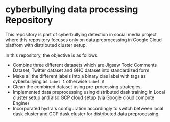 # cyberbullying data processing Repository

This repository is part of cyberbullying detection in social media project where this repository focuses only on data preprocessing in Google Cloud platfrom with distributed cluster setup. 


In this repository, the objective is as follows 

* Combine three different datasets which are Jigsaw Toxic Comments Dataset, Twitter dataset and GHC dataset into standardized form
* Make all the different labels into a binary clas label with tags as cyberbullying as `label 1` otherwise `label 0`
* Clean the combined dataset using pre-processing strategies 
* Implemented data preprocessing using distributed dask training in Local cluster setup and also GCP cloud setup (via Google cloud compute Engine)
* Incorporated hydra's configuration accordingly to switch between local dask cluster and GCP dask cluster for distributed data preprocessing.

